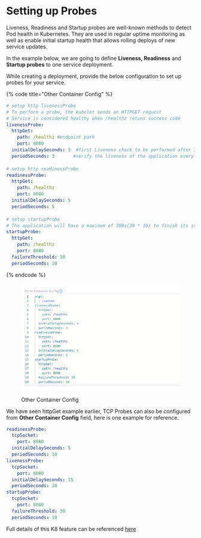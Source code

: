 # Setting up Probes

Liveness, Readiness and Startup probes are well-known methods to detect Pod health in Kubernetes. They are used in regular uptime monitoring as well as enable initial startup health that allows rolling deploys of new service updates.

In the example below, we are going to define **Liveness, Readiness** and **Startup probes** to one service deployment.

While creating a deployment, provide the below configuration to set up probes for your service.

{% code title="Other Container Config" %}
```yaml
# setup http livenessProbe
# To perform a probe, the kubelet sends an HTTPGET request
# Service is considered healthy when /healthz retuns success code
livenessProbe:
  httpGet:
    path: /healthz #endpoint path
    port: 8080
  initialDelaySeconds: 3  #first Liveness check to be performed after 3 seconds.
  periodSeconds: 3       #verify the liveness of the application every 3 seconds

# setup http readinessProbe
readinessProbe:
  httpGet:
    path: /healthz
    port: 8080
  initialDelaySeconds: 5
  periodSeconds: 5

# setup startupProbe
# The application will have a maximum of 300s(30 * 10) to finish its startup
startupProbe:
  httpGet:
    path: /healthz
    port: 8080
  failureThreshold: 30
  periodSeconds: 10
```
{% endcode %}

<figure><img src="../../../.gitbook/assets/image (1) (1).png" alt=""><figcaption><p>Other Container Config</p></figcaption></figure>

We have seen httpGet example earlier, TCP Probes can also be configured from **Other Container Config** field, here is one  example for reference.

```yaml
readinessProbe:
  tcpSocket:
    port: 8080
  initialDelaySeconds: 5
  periodSeconds: 10
livenessProbe:
  tcpSocket:
    port: 8080
  initialDelaySeconds: 15
  periodSeconds: 20
startupProbe:
  tcpSocket:
    port: 8080
  failureThreshold: 30
  periodSeconds: 10
```

Full details of this K8 feature can be referenced [here](https://kubernetes.io/docs/tasks/configure-pod-container/configure-liveness-readiness-startup-probes/)


